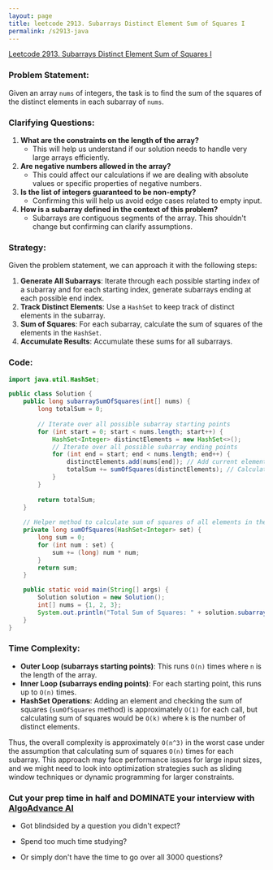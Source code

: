 ```yaml
---
layout: page
title: leetcode 2913. Subarrays Distinct Element Sum of Squares I
permalink: /s2913-java
---
```

[Leetcode 2913. Subarrays Distinct Element Sum of Squares I](https://algoadvance.github.io/algoadvance/l2913)
### Problem Statement:

Given an array `nums` of integers, the task is to find the sum of the squares of the distinct elements in each subarray of `nums`.

### Clarifying Questions:

1. **What are the constraints on the length of the array?**
   - This will help us understand if our solution needs to handle very large arrays efficiently.
2. **Are negative numbers allowed in the array?**
   - This could affect our calculations if we are dealing with absolute values or specific properties of negative numbers.
3. **Is the list of integers guaranteed to be non-empty?**
   - Confirming this will help us avoid edge cases related to empty input.
4. **How is a subarray defined in the context of this problem?**
   - Subarrays are contiguous segments of the array. This shouldn't change but confirming can clarify assumptions.

### Strategy:

Given the problem statement, we can approach it with the following steps:

1. **Generate All Subarrays**: Iterate through each possible starting index of a subarray and for each starting index, generate subarrays ending at each possible end index.
2. **Track Distinct Elements**: Use a `HashSet` to keep track of distinct elements in the subarray.
3. **Sum of Squares**: For each subarray, calculate the sum of squares of the elements in the `HashSet`.
4. **Accumulate Results**: Accumulate these sums for all subarrays.

### Code:

```java
import java.util.HashSet;

public class Solution {
    public long subarraySumOfSquares(int[] nums) {
        long totalSum = 0;
        
        // Iterate over all possible subarray starting points
        for (int start = 0; start < nums.length; start++) {
            HashSet<Integer> distinctElements = new HashSet<>();
            // Iterate over all possible subarray ending points
            for (int end = start; end < nums.length; end++) {
                distinctElements.add(nums[end]); // Add current element to the set
                totalSum += sumOfSquares(distinctElements); // Calculate sum of squares
            }
        }
        
        return totalSum;
    }
    
    // Helper method to calculate sum of squares of all elements in the set
    private long sumOfSquares(HashSet<Integer> set) {
        long sum = 0;
        for (int num : set) {
            sum += (long) num * num;
        }
        return sum;
    }

    public static void main(String[] args) {
        Solution solution = new Solution();
        int[] nums = {1, 2, 3};
        System.out.println("Total Sum of Squares: " + solution.subarraySumOfSquares(nums));
    }
}
```

### Time Complexity:

- **Outer Loop (subarrays starting points)**: This runs `O(n)` times where `n` is the length of the array.
- **Inner Loop (subarrays ending points)**: For each starting point, this runs up to `O(n)` times.
- **HashSet Operations**: Adding an element and checking the sum of squares (`sumOfSquares` method) is approximately `O(1)` for each call, but calculating sum of squares would be `O(k)` where `k` is the number of distinct elements.

Thus, the overall complexity is approximately `O(n^3)` in the worst case under the assumption that calculating sum of squares `O(n)` times for each subarray. This approach may face performance issues for large input sizes, and we might need to look into optimization strategies such as sliding window techniques or dynamic programming for larger constraints.


### Cut your prep time in half and DOMINATE your interview with [AlgoAdvance AI](https://algoAdvance.com)

- Got blindsided by a question you didn't expect?

- Spend too much time studying?

- Or simply don't have the time to go over all 3000 questions?

